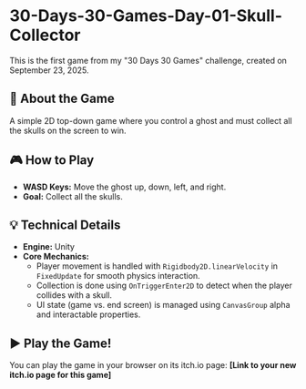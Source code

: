 # 30-Days-30-Games-Day-01-Skull-Collector

This is the first game from my "30 Days 30 Games" challenge, created on September 23, 2025.

## 🚀 About the Game
A simple 2D top-down game where you control a ghost and must collect all the skulls on the screen to win.

## 🎮 How to Play
* **WASD Keys:** Move the ghost up, down, left, and right.
* **Goal:** Collect all the skulls.

## 💡 Technical Details
* **Engine:** Unity
* **Core Mechanics:**
    * Player movement is handled with `Rigidbody2D.linearVelocity` in `FixedUpdate` for smooth physics interaction.
    * Collection is done using `OnTriggerEnter2D` to detect when the player collides with a skull.
    * UI state (game vs. end screen) is managed using `CanvasGroup` alpha and interactable properties.

## ▶️ Play the Game!
You can play the game in your browser on its itch.io page:
**[Link to your new itch.io page for this game]**
